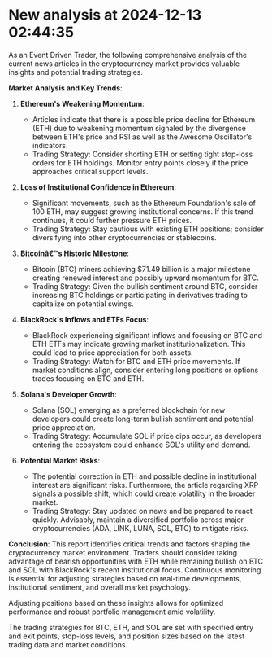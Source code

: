# New analysis at 2024-12-13 02:44:35

As an Event Driven Trader, the following comprehensive analysis of the current news articles in the cryptocurrency market provides valuable insights and potential trading strategies. 

**Market Analysis and Key Trends**:

1. **Ethereum's Weakening Momentum**:
   - Articles indicate that there is a possible price decline for Ethereum (ETH) due to weakening momentum signaled by the divergence between ETH's price and RSI as well as the Awesome Oscillator's indicators.
   - Trading Strategy: Consider shorting ETH or setting tight stop-loss orders for ETH holdings. Monitor entry points closely if the price approaches critical support levels.

2. **Loss of Institutional Confidence in Ethereum**: 
   - Significant movements, such as the Ethereum Foundation's sale of 100 ETH, may suggest growing institutional concerns. If this trend continues, it could further pressure ETH prices.
   - Trading Strategy: Stay cautious with existing ETH positions; consider diversifying into other cryptocurrencies or stablecoins.

3. **Bitcoinâ€™s Historic Milestone**:
   - Bitcoin (BTC) miners achieving $71.49 billion is a major milestone creating renewed interest and possibly upward momentum for BTC.
   - Trading Strategy: Given the bullish sentiment around BTC, consider increasing BTC holdings or participating in derivatives trading to capitalize on potential swings.

4. **BlackRock's Inflows and ETFs Focus**:
   - BlackRock experiencing significant inflows and focusing on BTC and ETH ETFs may indicate growing market institutionalization. This could lead to price appreciation for both assets.
   - Trading Strategy: Watch for BTC and ETH price movements. If market conditions align, consider entering long positions or options trades focusing on BTC and ETH.

5. **Solana's Developer Growth**:
   - Solana (SOL) emerging as a preferred blockchain for new developers could create long-term bullish sentiment and potential price appreciation.
   - Trading Strategy: Accumulate SOL if price dips occur, as developers entering the ecosystem could enhance SOL's utility and demand.

6. **Potential Market Risks**:
   - The potential correction in ETH and possible decline in institutional interest are significant risks. Furthermore, the article regarding XRP signals a possible shift, which could create volatility in the broader market.
   - Trading Strategy: Stay updated on news and be prepared to react quickly. Advisably, maintain a diversified portfolio across major cryptocurrencies (ADA, LINK, LUNA, SOL, BTC) to mitigate risks.

**Conclusion**:
This report identifies critical trends and factors shaping the cryptocurrency market environment. Traders should consider taking advantage of bearish opportunities with ETH while remaining bullish on BTC and SOL with BlackRock's recent institutional focus. Continuous monitoring is essential for adjusting strategies based on real-time developments, institutional sentiment, and overall market psychology.

Adjusting positions based on these insights allows for optimized performance and robust portfolio management amid volatility.

The trading strategies for BTC, ETH, and SOL are set with specified entry and exit points, stop-loss levels, and position sizes based on the latest trading data and market conditions.

